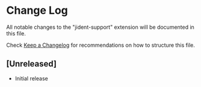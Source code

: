 # Change Log

All notable changes to the "jident-support" extension will be documented in this file.

Check [Keep a Changelog](http://keepachangelog.com/) for recommendations on how to structure this file.

## [Unreleased]

- Initial release